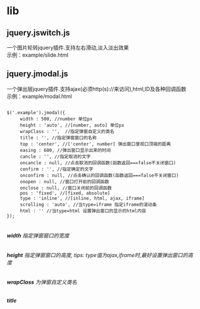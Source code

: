 # lib


## jquery.jswitch.js

一个图片轮转jquery插件.支持左右滑动,淡入淡出效果   
示例：example/slide.html


## jquery.jmodal.js

一个弹出层jquery插件.支持ajax(必须http(s)://来访问),html,ID及各种回调函数   
示例：example/modal.html

<pre>
<code>
$('.example').jmodal({
     width : 500, //number 单位px
     height : 'auto', //[number, auto] 单位px
     wrapClass : '',  //指定弹窗自定义的类名
     title : '', //指定弹窗窗口的名称
     top : 'center', //['center', number] 弹出窗口里视口顶端的距离
     easing : 600, //弹出窗口显示出来的时间
     cancle : '', //指定取消的文字
     oncancle : null, //点击取消的回调函数(函数返回===false不关闭窗口)
     confirm : '', //指定确定的文字
     onconfirm : null, //点击确认的回调函数(函数返回===false不关闭窗口)
     onopen : null, //窗口打开前的回调函数
     onclose : null, //窗口关闭前的回调函数
     pos : 'fixed', //[fixed, absolute]
     type : 'inline', //[inline, html, ajax, iframe]
     scrolling : 'auto', //当type=iframe 指定iframe的滚动条
     html : '' //当type=html 设置弹出窗口的显示的html内容
});
</code>
</pre>
######  __width__  指定弹窗窗口的宽度
###### __height__ 指定弹窗窗口的高度, tips: type值为ajax,iframe时,最好设置弹出窗口的高度
######  __wrapClass__ 为弹窗自定义类名
######  __title__



